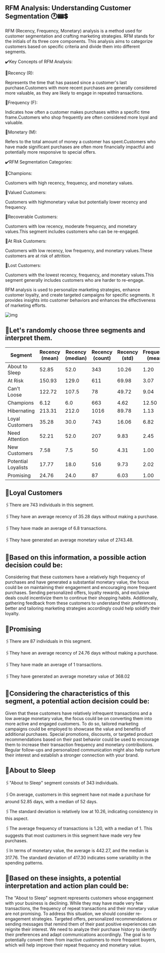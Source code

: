 ## RFM Analysis: Understanding Customer Segmentation 🕐📟💲
RFM (Recency, Frequency, Monetary) analysis is a method used for customer segmentation and crafting marketing strategies. RFM stands for the initials of its three core components. This analysis aims to categorize customers based on specific criteria and divide them into different segments.

✔️Key Concepts of RFM Analysis:

🔸Recency (R):

Represents the time that has passed since a customer's last purchase.Customers with more recent purchases are generally considered more valuable, as they are likely to engage in repeated transactions.

🔸Frequency (F):

Indicates how often a customer makes purchases within a specific time frame.Customers who shop frequently are often considered more loyal and valuable.

🔸Monetary (M):

Refers to the total amount of money a customer has spent.Customers who have made significant purchases are often more financially impactful and potentially more
responsive to special offers.

✔️RFM Segmentation Categories:

🔸Champions:

Customers with high recency, frequency, and monetary values.

🔸Valued Customers:

Customers with highmonetary value but potentially lower recency and frequency.

🔸Recoverable Customers:

Customers with low recency, moderate frequency, and monetary values.This segment includes customers who can be re-engaged.

🔸At Risk Customers:

Customers with low recency, low frequency, and monetary values.These customers are at risk of attrition.

🔸Lost Customers:

Customers with the lowest recency, frequency, and monetary values.This segment generally includes customers who are harder to re-engage.

RFM analysis is used to personalize marketing strategies, enhance customer loyalty, and create targeted campaigns for specific segments. It provides insights into customer behaviors and enhances the effectiveness of marketing efforts.

![img](https://analyticahouse.com/Website/assets/img/Blogs/6314b7a379496.png)

## 💱Let's randomly choose three segments and interpret them.

| Segment              | Recency (mean) | Recency (median) | Recency (count) | Recency (std) | Frequency (mean) | Frequency (median) | Frequency (count) | Frequency (std) | Monetary (mean) | Monetary (median) | Monetary (count) | Monetary (std) |
|----------------------|----------------|------------------|-----------------|---------------|-----------------|-------------------|------------------|----------------|-----------------|-------------------|-----------------|---------------|
| About to Sleep       | 52.85          | 52.0             | 343             | 10.26         | 1.20            | 1.0               | 343              | 0.40           | 442.27          | 317.76            | 343             | 417.30        |
| At Risk              | 150.93         | 129.0            | 611             | 69.98         | 3.07            | 3.0               | 611              | 1.09           | 1188.21         | 760.19            | 611             | 1844.17       |
| Can't Loose          | 122.72         | 107.5            | 78              | 49.72         | 9.04            | 7.5               | 78               | 5.78           | 4072.97         | 2316.48            | 78              | 5275.40       |
| Champions            | 6.12           | 6.0              | 663             | 4.62          | 12.50           | 8.0               | 663              | 17.19          | 6852.26         | 2508.32            | 663             | 21556.38      |
| Hibernating          | 213.31         | 212.0            | 1016            | 89.78         | 1.13            | 1.0               | 1016             | 0.33           | 401.98          | 250.16             | 1016            | 775.08        |
| Loyal Customers      | 35.28          | 30.0             | 743             | 16.06         | 6.82            | 5.0               | 743              | 4.38           | 2743.48         | 1818.71            | 743             | 3255.11       |
| Need Attention       | 52.21          | 52.0             | 207             | 9.83          | 2.45            | 2.0               | 207              | 0.50           | 1058.79         | 730.47             | 207             | 1190.26       |
| New Customers        | 7.58           | 7.5              | 50              | 4.31          | 1.00            | 1.0               | 50               | 0.00           | 386.20          | 258.83             | 50              | 493.32        |
| Potential Loyalists  | 17.77          | 18.0             | 516             | 9.73          | 2.02            | 2.0               | 516              | 0.70           | 729.16          | 523.66             | 516             | 837.55        |
| Promising            | 24.76          | 24.0             | 87              | 6.03          | 1.00            | 1.0               | 87               | 0.00           | 368.02          | 293.74             | 87              | 343.91        |


## 📝Loyal Customers

🖇️There are 743 individuals in this segment.

🖇️They have an average recency of 35.28 days without making a purchase.

🖇️They have made an average of 6.8 transactions.

🖇️They have generated an average monetary value of 2743.48.

## 📝Based on this information, a possible action decision could be:

Considering that these customers have a relatively high frequency of purchases and have generated a substantial monetary value, the focus could be on maintaining their engagement and encouraging more frequent purchases. Sending personalized offers, loyalty rewards, and exclusive deals could incentivize them to continue their shopping habits. Additionally, gathering feedback from these customers to understand their preferences better and tailoring marketing strategies accordingly could help solidify their loyalty.

## 📝Promising

🖇️There are 87 individuals in this segment.

🖇️They have an average recency of 24.76 days without making a purchase.

🖇️They have made an average of 1 transactions.

🖇️They have generated an average monetary value of 368.02

## 📝Considering the characteristics of this segment, a potential action decision could be:

Given that these customers have relatively infrequent transactions and a low average monetary value, the focus could be on converting them into more active and engaged customers. To do so, tailored marketing campaigns could be employed to showcase the value and benefits of additional purchases. Special promotions, discounts, or targeted product recommendations based on their past behavior could be used to encourage them to increase their transaction frequency and monetary contributions. Regular follow-ups and personalized communication might also help nurture their interest and establish a stronger connection with your brand.

## 📝About to Sleep

🖇️"About to Sleep" segment consists of 343 individuals.

🖇️On average, customers in this segment have not made a purchase for around 52.85 days, with a median of 52 days.

🖇️The standard deviation is relatively low at 10.26, indicating consistency in this aspect.

🖇️The average frequency of transactions is 1.20, with a median of 1. This suggests that most customers in this segment have made very few purchases.

🖇️In terms of monetary value, the average is 442.27, and the median is 317.76. The standard deviation of 417.30 indicates some variability in the spending patterns.

## 📝Based on these insights, a potential interpretation and action plan could be:

The "About to Sleep" segment represents customers whose engagement with your business is declining. While they may have made very few transactions, the frequency of repeat transactions and their monetary value are not promising. To address this situation, we should consider re-engagement strategies. Targeted offers, personalized recommendations or sending messages that remind them of their past positive experiences can reignite their interest. We need to analyze their purchase history to identify their preferences and adapt communications accordingly. The goal is to potentially convert them from inactive customers to more frequent buyers, which will help improve their repeat frequency and monetary value.
